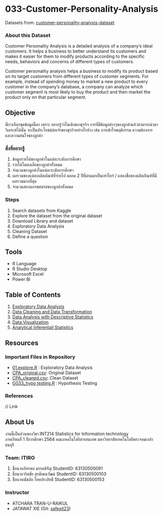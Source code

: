 # 033-Customer-Personality-Analysis
Datasets from: [customer-personality-analysis-dataset](https://www.kaggle.com/imakash3011/customer-personality-analysis)

### About this Dataset
Customer Personality Analysis is a detailed analysis of a company’s ideal customers. It helps a business to better understand its customers and makes it easier for them to modify products according to the specific needs, behaviors and concerns of different types of customers.

Customer personality analysis helps a business to modify its product based on its target customers from different types of customer segments. For example, instead of spending money to market a new product to every customer in the company’s database, a company can analyze which customer segment is most likely to buy the product and then market the product only on that particular segment.

## Objective
ที่เราเลือกชุดข้อมูลนี้มา เพราะ อยากรู้ว่าในเชิงของธุรกิจ การที่มีข้อมูลต่างๆของลูกค้าแล้วสามารถนำมาวิเคระห์ได้นั้น จะเป็นประโยชน์ต่อเจ้าของธุรกิจอย่างไรบ้าง เช่น การเข้าใจพฤติกรรม ความต้องการ และความสนใจของลูกค้า

### สิ่งที่อยากรู้
1. ข้อมูลรายได้ของลูกค้าในแต่ละระดับการศึกษา
2. รายได้โดยเฉลี่ยของลูกค้าทั้งหมด
3. จำนวนของลูกค้าในแต่ละระดับการศึกษา
4. ผลรวมของแต่ละผลิตภัณฑ์ที่จ่ายไป ตลอด 2 ปีที่ผ่านมาเป็นเท่าไหร่ / แสดงชื่อของผลิตภัณฑ์ที่มีผลรวมมากที่สุด
5. จำนวนสถานภาพสมรสของลูกค้าทั้งหมด

### Steps
1. Search datasets from Kaggle
1. Explore the dataset from the original dataset
1. Download Library and dataset
1. Exploratory Data Analysis
1. Cleaning Dataset
1. Define a question

## Tools

* R Language
* R Studio Desktop
* Microsoft Excel
* Power BI


## Table of Contents

1. [Exploratory Data Analysis](https://github.com/sit-2021-int214/033-Customer-Personality-Analysis/blob/main/term_assignment/README.md)
2. [Data Cleaning and Data Transformation](https://github.com/sit-2021-int214/033-Customer-Personality-Analysis/blob/main/term_assignment/Data-Cleaning-and-Data-Transformation.md)
3. [Data Analysis with Descriptive Statistics](https://github.com/sit-2021-int214/033-Customer-Personality-Analysis/blob/main/term_assignment/01_explore.md)
4. [Data Visualization](https://app.powerbi.com/view?r=eyJrIjoiMGNjMzFlOTctNTZjMy00MWZlLWEyNmEtNzBhZGRhNmVhMDdiIiwidCI6IjZmNDQzMmRjLTIwZDItNDQxZC1iMWRiLWFjMzM4MGJhNjMzZCIsImMiOjEwfQ%3D%3D&pageName=ReportSection)
5. [Analytical Inferentail Statistics](https://github.com/sit-2021-int214/033-Customer-Personality-Analysis/tree/main/term_assignment/final_assignment)

## Resources

### Important Files in Repository

- [01.explore.R](https://github.com/sit-2021-int214/033-Customer-Personality-Analysis/blob/main/term_assignment/01_explore.md) : Exploratory Data Analysis
- [CPA_original.csv](https://github.com/sit-2021-int214/033-Customer-Personality-Analysis/blob/main/term_assignment/CPA_original.csv): Original Dataset
- [CPA_cleaned.csv](https://github.com/sit-2021-int214/033-Customer-Personality-Analysis/blob/main/term_assignment/CPA_cleaned.csv): Clean Dataset
- [G033_hypo testing.R](https://github.com/sit-2021-int214/033-Customer-Personality-Analysis/blob/main/term_assignment/final_assignment/G033_hypo%20testing.R) : Hypothesis Testing

### References

// Link


## About Us
งานนี้เป็นส่วนของวิชา INT214 Statistics for Information technology <br/> ภาคเรียนที่ 1 ปีการศึกษา 2564 คณะเทคโนโลยีสารสนเทศ มหาวิทยาลัยเทคโนโลยีพระจอมเกล้าธนบุรี
### Team: ITIRO
1. ชื่อนายภัทรพล มรรคหิรัญ      StudentID: 63130500091
2. ชื่อนายวริศชัย  สุรชัยธนวัฒน์   StudentID: 63130500103
3. ชื่อนายณัชภัค ไทยประสิทธิ์     StudentID: 63130500153


### Instructor
- ATCHARA TRAN-U-RAIKUL
- JATAWAT XIE (Git: [safesit23](https://github.com/safesit23))




